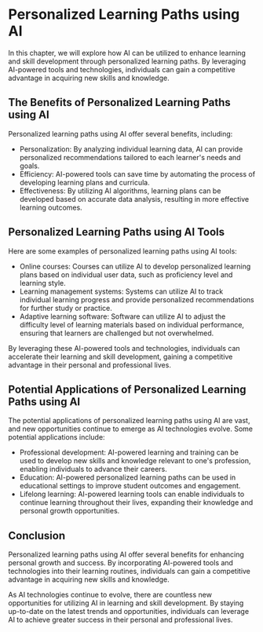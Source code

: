 Personalized Learning Paths using AI
=================================================================================================

In this chapter, we will explore how AI can be utilized to enhance learning and skill development through personalized learning paths. By leveraging AI-powered tools and technologies, individuals can gain a competitive advantage in acquiring new skills and knowledge.

The Benefits of Personalized Learning Paths using AI
----------------------------------------------------

Personalized learning paths using AI offer several benefits, including:

* Personalization: By analyzing individual learning data, AI can provide personalized recommendations tailored to each learner's needs and goals.
* Efficiency: AI-powered tools can save time by automating the process of developing learning plans and curricula.
* Effectiveness: By utilizing AI algorithms, learning plans can be developed based on accurate data analysis, resulting in more effective learning outcomes.

Personalized Learning Paths using AI Tools
------------------------------------------

Here are some examples of personalized learning paths using AI tools:

* Online courses: Courses can utilize AI to develop personalized learning plans based on individual user data, such as proficiency level and learning style.
* Learning management systems: Systems can utilize AI to track individual learning progress and provide personalized recommendations for further study or practice.
* Adaptive learning software: Software can utilize AI to adjust the difficulty level of learning materials based on individual performance, ensuring that learners are challenged but not overwhelmed.

By leveraging these AI-powered tools and technologies, individuals can accelerate their learning and skill development, gaining a competitive advantage in their personal and professional lives.

Potential Applications of Personalized Learning Paths using AI
--------------------------------------------------------------

The potential applications of personalized learning paths using AI are vast, and new opportunities continue to emerge as AI technologies evolve. Some potential applications include:

* Professional development: AI-powered learning and training can be used to develop new skills and knowledge relevant to one's profession, enabling individuals to advance their careers.
* Education: AI-powered personalized learning paths can be used in educational settings to improve student outcomes and engagement.
* Lifelong learning: AI-powered learning tools can enable individuals to continue learning throughout their lives, expanding their knowledge and personal growth opportunities.

Conclusion
----------

Personalized learning paths using AI offer several benefits for enhancing personal growth and success. By incorporating AI-powered tools and technologies into their learning routines, individuals can gain a competitive advantage in acquiring new skills and knowledge.

As AI technologies continue to evolve, there are countless new opportunities for utilizing AI in learning and skill development. By staying up-to-date on the latest trends and opportunities, individuals can leverage AI to achieve greater success in their personal and professional lives.
